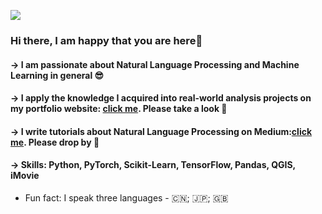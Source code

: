 ![](https://raw.githubusercontent.com/beeman-93/beeman-93/main/230402_gitbanner.png)

### Hi there, I am happy that you are here🥳
#### -> I am passionate about Natural Language Processing and Machine Learning in general 😎  
#### -> I apply the knowledge I acquired into real-world analysis projects on my portfolio website: [click me](https://damen-c.github.io/cai/). Please take a look 👀 
#### -> I write tutorials about Natural Language Processing on Medium:[click me](https://medium.com/@cd_24). Please drop by 🤝



#### -> Skills: Python, PyTorch, Scikit-Learn, TensorFlow, Pandas, QGIS, iMovie

- Fun fact: I speak three languages - 🇨🇳; 🇯🇵; 🇬🇧    
